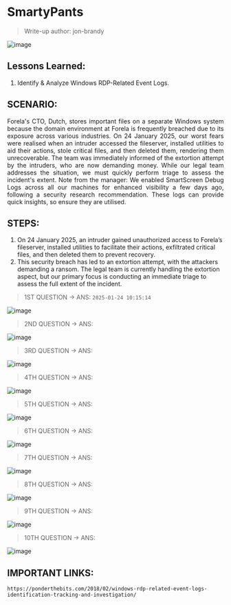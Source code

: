 # SmartyPants
> Write-up author: jon-brandy

![image](https://github.com/user-attachments/assets/6e7472c6-bf29-469d-92bb-49e8b948fd46)


## Lessons Learned:
1. Identify & Analyze Windows RDP-Related Event Logs.

## SCENARIO:

<p align="justify">Forela's CTO, Dutch, stores important files on a separate Windows system because the domain environment at Forela is frequently breached due to its exposure across various industries. On 24 January 2025, our worst fears were realised when an intruder accessed the fileserver, installed utilities to aid their actions, stole critical files, and then deleted them, rendering them unrecoverable. The team was immediately informed of the extortion attempt by the intruders, who are now demanding money. While our legal team addresses the situation, we must quickly perform triage to assess the incident's extent. Note from the manager: We enabled SmartScreen Debug Logs across all our machines for enhanced visibility a few days ago, following a security research recommendation. These logs can provide quick insights, so ensure they are utilised.</p>

## STEPS:
1. On 24 January 2025, an intruder gained unauthorized access to Forela’s fileserver, installed utilities to facilitate their actions, exfiltrated critical files, and then deleted them to prevent recovery.
2. This security breach has led to an extortion attempt, with the attackers demanding a ransom. The legal team is currently handling the extortion aspect, but our primary focus is conducting an immediate triage to assess the full extent of the incident.

> 1ST QUESTION -> ANS: `2025-01-24 10:15:14`

![image](https://github.com/user-attachments/assets/d94bdf93-6369-4e65-bb2f-fc1fc3ea9d17)


> 2ND QUESTION -> ANS:

![image](https://github.com/user-attachments/assets/50b412a0-82a6-4f18-954f-d61ded782e47)


> 3RD QUESTION -> ANS:

![image](https://github.com/user-attachments/assets/cd70cd64-c2d5-4178-939b-e9db77473350)

> 4TH QUESTION -> ANS:

![image](https://github.com/user-attachments/assets/6b3be03d-d7c0-4883-9ca9-5cc49bfc4fad)


> 5TH QUESTION -> ANS:

![image](https://github.com/user-attachments/assets/94d2b3ef-8add-4d7e-a267-1ba5670d2263)


> 6TH QUESTION -> ANS:

![image](https://github.com/user-attachments/assets/4ef005ed-b067-4ce2-a25d-2ab5a34346d9)


> 7TH QUESTION -> ANS:

![image](https://github.com/user-attachments/assets/f3395436-e559-407e-9492-d49d2f85855d)


> 8TH QUESTION -> ANS:

![image](https://github.com/user-attachments/assets/94f03be4-af63-43e0-97f2-318d024f1e8d)


> 9TH QUESTION -> ANS:

![image](https://github.com/user-attachments/assets/51b7cb02-4139-4415-8c7b-dfd45d9a9203)


> 10TH QUESTION -> ANS:

![image](https://github.com/user-attachments/assets/2d360039-bf08-4d1a-a261-103c1e6c8016)


## IMPORTANT LINKS:

```
https://ponderthebits.com/2018/02/windows-rdp-related-event-logs-identification-tracking-and-investigation/
```
